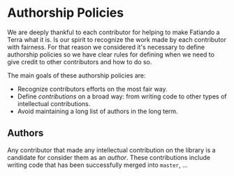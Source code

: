 # Authorship Policies

We are deeply thankful to each contributor for helping to make Fatiando
a Terra what it is. Is our spirit to recognize the work made by each
contributor with fairness. For that reason we considered it's necessary to
define authorship policies so we have clear rules for defining when we need to
give credit to other contributors and how to do so.

The main goals of these authorship policies are:

- Recognize contributors efforts on the most fair way.
- Define _contributions_ on a broad way: from writing code to other types of
  intellectual contributions.
- Avoid maintaining a long list of authors in the long term.


## Authors

Any contributor that made any intellectual contribution on the library is
a candidate for consider them as an _author_. These contributions include
writing code that has been successfully merged into `master`, ...
